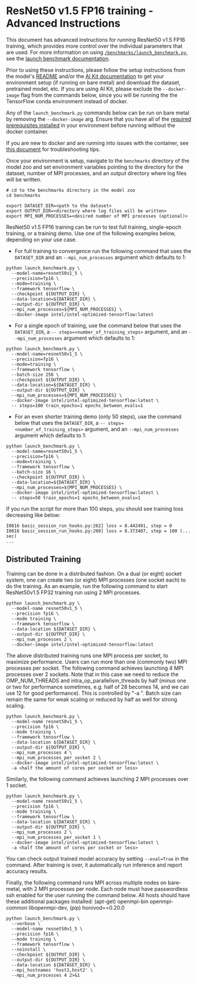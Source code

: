 <!--- 0. Title -->
<!-- This document is auto-generated using markdown fragments and the model-builder -->
<!-- To make changes to this doc, please change the fragments instead of modifying this doc directly -->
# ResNet50 v1.5 FP16 training - Advanced Instructions

<!-- 10. Description -->
This document has advanced instructions for running ResNet50 v1.5 FP16
training, which provides more control over the individual parameters that
are used. For more information on using [`/benchmarks/launch_benchmark.py`](/benchmarks/launch_benchmark.py),
see the [launch benchmark documentation](/docs/general/tensorflow/LaunchBenchmark.md).

Prior to using these instructions, please follow the setup instructions from
the model's [README](README.md) and/or the
[AI Kit documentation](/docs/general/tensorflow/AIKit.md) to get your environment
setup (if running on bare metal) and download the dataset, pretrained model, etc.
If you are using AI Kit, please exclude the `--docker-image` flag from the
commands below, since you will be running the the TensorFlow conda environment
instead of docker.

<!-- 55. Docker arg -->
Any of the `launch_benchmark.py` commands below can be run on bare metal by
removing the `--docker-image` arg. Ensure that you have all of the
[required prerequisites installed](README.md#run-the-model) in your environment
before running without the docker container.

If you are new to docker and are running into issues with the container,
see [this document](/docs/general/docker.md) for troubleshooting tips.

<!-- 50. Launch benchmark instructions -->
Once your environment is setup, navigate to the `benchmarks` directory of
the model zoo and set environment variables pointing to the directory for the
dataset, number of MPI processes, and an output directory where log files will 
be written.

```
# cd to the benchmarks directory in the model zoo
cd benchmarks

export DATASET_DIR=<path to the dataset>
export OUTPUT_DIR=<directory where log files will be written>
export MPI_NUM_PROCESSES=<desired number of MPI processes (optional)>
```

ResNet50 v1.5 FP16 training can be run to test full training, 
single-epoch training, or a training demo. Use one of the following examples 
below, depending on your use case.

* For full training to convergence run the following command that uses the `DATASET_DIR`
  and an `--mpi_num_processes` argument which defaults to 1:

```
python launch_benchmark.py \
  --model-name=resnet50v1_5 \
  --precision=fp16 \
  --mode=training \
  --framework tensorflow \
  --checkpoint ${OUTPUT_DIR} \
  --data-location=${DATASET_DIR} \
  --output-dir ${OUTPUT_DIR} \
  --mpi_num_processes=${MPI_NUM_PROCESSES} \
  --docker-image intel/intel-optimized-tensorflow:latest
```

* For a single epoch of training, use the command below that uses the `DATASET_DIR`,
  a `-- steps=<number_of_training_steps>` argument, and an `--mpi_num_processes` argument which defaults to 1:

```
python launch_benchmark.py \
  --model-name=resnet50v1_5 \
  --precision=fp16 \
  --mode=training \
  --framework tensorflow \
  --batch-size 256 \
  --checkpoint ${OUTPUT_DIR} \
  --data-location=${DATASET_DIR} \
  --output-dir ${OUTPUT_DIR} \
  --mpi_num_processes=${MPI_NUM_PROCESSES} \
  --docker-image intel/intel-optimized-tensorflow:latest \
  -- steps=100 train_epochs=1 epochs_between_evals=1
```

* For an even shorter training demo (only 50 steps), use the command below that uses 
  the `DATASET_DIR`, a `-- steps=<number_of_training_steps>` argument, and an 
  `--mpi_num_processes` argument which defaults to 1:
  
```
python launch_benchmark.py \
  --model-name=resnet50v1_5 \
  --precision=fp16 \
  --mode=training \
  --framework tensorflow \
  --batch-size 16 \
  --checkpoint ${OUTPUT_DIR} \
  --data-location=${DATASET_DIR} \
  --mpi_num_processes=${MPI_NUM_PROCESSES} \
  --docker-image intel/intel-optimized-tensorflow:latest \
  -- steps=50 train_epochs=1 epochs_between_evals=1
```

If you run the script for more than 100 steps, you should see training loss
decreasing like below:

```
I0816 basic_session_run_hooks.py:262] loss = 8.442491, step = 0
I0816 basic_session_run_hooks.py:260] loss = 8.373407, step = 100 (... sec)
...
```

## Distributed Training
Training can be done in a distributed fashion. On a dual (or eight) socket system, 
one can create two (or eight) MPI processes (one socket each) to do the training. 
As an example, run the following command to start ResNet50v1.5 FP32 training run using 
2 MPI processes.
```
python launch_benchmark.py \
  --model-name resnet50v1_5 \
  --precision fp16 \
  --mode training \
  --framework tensorflow \
  --data-location ${DATASET_DIR} \
  --output-dir ${OUTPUT_DIR} \
  --mpi_num_processes 2 \
  --docker-image intel/intel-optimized-tensorflow:latest
```
The above distributed training runs one MPI process per socket, to maximize performance.
Users can run more than one (commonly two) MPI processes per socket. The following command 
achieves launching 4 MPI processes over 2 sockets. Note that in this case we need to reduce 
the OMP_NUM_THREADS and intra_op_parallelism_threads by half (minus one or two for performance 
sometimes, e.g. half of 28 becomes 14, and we can use 12 for good performance).
This is controlled by "-a <half the amount of cores of per socket or less>".
Batch size can remain the same for weak scaling or reduced by half as well for strong scaling.

```
python launch_benchmark.py \
  --model-name resnet50v1_5 \
  --precision fp16 \
  --mode training \
  --framework tensorflow \
  --data-location ${DATASET_DIR} \
  --output-dir ${OUTPUT_DIR} \
  --mpi_num_processes 4 \
  --mpi_num_processes_per_socket 2 \
  --docker-image intel/intel-optimized-tensorflow:latest \
  -a <half the amount of cores per socket or less>
```

Similarly, the following command achieves launching 2 MPI processes over 1 socket.

```
python launch_benchmark.py \
  --model-name resnet50v1_5 \
  --precision fp16 \
  --mode training \
  --framework tensorflow \
  --data-location ${DATASET_DIR} \
  --output-dir ${OUTPUT_DIR} \
  --mpi_num_processes 2 \
  --mpi_num_processes_per_socket 1 \
  --docker-image intel/intel-optimized-tensorflow:latest \
  -a <half the amount of cores per socket or less>
```

You can check output trained model accuracy by setting `--eval=True` in the command. 
After training is over, it automatically run inference and report accuracy results.

Finally, the following command runs MPI across multiple nodes on bare-metal, with 2 MPI processes 
per node. Each node must have passwordless ssh enabled for the user running the command below. 
All hosts should have these additional packages installed: (apt-get) openmpi-bin openmpi-common 
libopenmpi-dev, (pip) horovod==0.20.0

```
python launch_benchmark.py \
  --verbose \
  --model-name resnet50v1_5 \
  --precision fp16 \
  --mode training \
  --framework tensorflow \
  --noinstall \
  --checkpoint ${OUTPUT_DIR} \
  --output-dir ${OUTPUT_DIR} \
  --data-location ${DATASET_DIR} \
  --mpi_hostnames 'host1,host2' \
  --mpi_num_processes 4 2>&1
```
